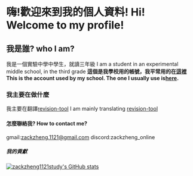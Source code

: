 # 嗨!歡迎來到我的個人資料!  Hi! Welcome to my profile!
## 我是誰? who I am?
我是一個實驗中學中學生，就讀三年級 I am a student in an experimental middle school, in the third grade
**這個是我學校用的帳號，我平常用的在[這裡](https://github.com/zackzheng1121) This is the account used by my school. The one I usually use is[here](https://github.com/zackzheng1121).**
### 我主要在做什麼
我主要在翻譯[revision-tool](https://github.com/zackzheng1121/revision-tool_zh_tw) I am mainly translating [revision-tool](https://github.com/zackzheng1121/revision-tool_zh_tw)
#### 怎麼聯絡我? How to contact me?
gmail:zackzheng.1121@gmail.com
discord:zackzheng_online
##### 我的貢獻 
[![zackzheng1121study's GitHub stats](https://github-readme-stats.vercel.app/api?username=zackzheng1121study)](https://github.com/anuraghazra/github-readme-stats)
